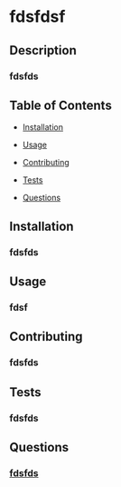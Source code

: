 # fdsfdsf
  
  ## Description
  ### fdsfds
  ## Table of Contents
  - <a href="#installation">Installation</a>
  - <a href="#usage">Usage</a>
  
  - <a href="#contributing">Contributing</a>
  - <a href="#tests">Tests</a>
  - <a href="#questions">Questions</a>
  ## Installation
  ### fdsfds
  ## Usage
  ### fdsf
  ## Contributing
  ### fdsfds
  ## Tests
  ### fdsfds
  ## Questions
  ### <a href="https://www.github.com/fdsfds">fdsfds</a>
